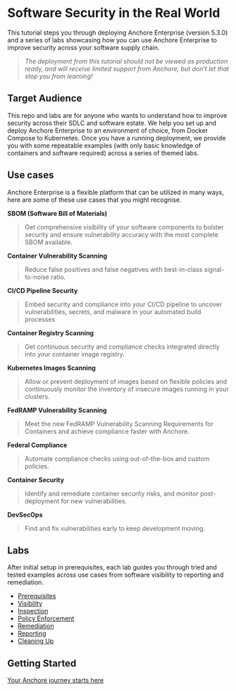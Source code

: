 # Software Security in the Real World

This tutorial steps you through deploying Anchore Enterprise (version 5.3.0) and a series of labs showcasing how you can use Anchore Enterprise to improve security across your software supply chain.

> _The deployment from this tutorial should not be viewed as production ready, and will receive limited support from Anchore, but don't let that stop you from learning!_

## Target Audience

This repo and labs are for anyone who wants to understand how to improve security across their SDLC and software estate.
We help you set up and deploy Anchore Enterprise to an environment of choice, from Docker Compose to Kubernetes. 
Once you have a running deployment, we provide you with some repeatable examples (with only basic knowledge of containers and software required) across a series of themed labs.

## Use cases

Anchore Enterprise is a flexible platform that can be utilized in many ways, here are some of these use cases that you might recognise.

**SBOM (Software Bill of Materials)**

> Get comprehensive visibility of your software components to bolster security and ensure vulnerability accuracy with the most complete SBOM available.

**Container Vulnerability Scanning**

> Reduce false positives and false negatives with best-in-class signal-to-noise ratio.

**CI/CD Pipeline Security**

> Embed security and compliance into your CI/CD pipeline to uncover vulnerabilities, secrets, and malware in your automated build processes

**Container Registry Scanning**

> Get continuous security and compliance checks integrated directly into your container image registry.

**Kubernetes Images Scanning**

> Allow or prevent deployment of images based on flexible policies and continuously monitor the inventory of insecure images running in your clusters.

**FedRAMP Vulnerability Scanning**

> Meet the new FedRAMP Vulnerability Scanning Requirements for Containers and achieve compliance faster with Anchore.

**Federal Compliance**

> Automate compliance checks using out-of-the-box and custom policies.

**Container Security**

> Identify and remediate container security risks, and monitor post-deployment for new vulnerabilities.

**DevSecOps**

> Find and fix vulnerabilities early to keep development moving.

## Labs

After initial setup in prerequisites, each lab guides you through tried and tested examples across use cases from software visibility to reporting and remediation.  

* [Prerequisites](docs/01-prerequisites.md)
* [Visibility](docs/02-visibility.md)
* [Inspection](docs/03-inspection.md)
* [Policy Enforcement](docs/04-policy-enforcement.md)
* [Remediation](docs/05-remediation.md)
* [Reporting](docs/06-reporting.md)
* [Cleaning Up](docs/07-cleanup.md)

## Getting Started 

[Your Anchore journey starts here](docs/01-prerequisites.md)